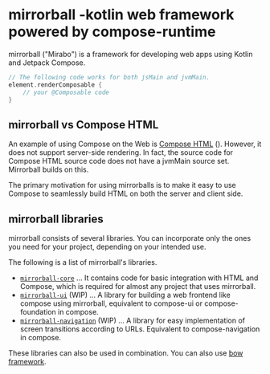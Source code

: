 # mirrorball -kotlin web framework powered by compose-runtime

mirrorball ("Mirabo") is a framework for developing web apps using Kotlin and Jetpack Compose.

```kt
// The following code works for both jsMain and jvmMain.
element.renderComposable {
    // your @Composable code
}
```

## mirrorball vs Compose HTML

An example of using Compose on the Web
is [Compose HTML](https://github.com/JetBrains/compose-multiplatform/blob/master/html/README.md)
().
However, it does not support server-side rendering. In fact, the source code for Compose
HTML source code does not have a jvmMain source set. Mirrorball builds on this.

The primary motivation for using mirrorballs is to make it easy to use Compose to seamlessly build
HTML on both the
server and client side.

## mirrorball libraries

mirrorball consists of several libraries. You can incorporate only the ones you need for your
project, depending on your
intended use.

The following is a list of mirrorball's libraries.

- [`mirrorball-core`](./core/README.md) ... It contains code for basic integration with HTML and
  Compose, which is
  required for almost any project that uses mirrorball.
- [`mirrorball-ui`](./ui/README.md) (WIP) ... A library for building a web frontend like compose
  using mirrorball,
  equivalent to compose-ui or compose-foundation in
  compose.
- [`mirrorball-navigation`](./navigation/README.md) (WIP) ... A library for easy implementation of
  screen
  transitions according to URLs.
  Equivalent to compose-navigation in compose.

These libraries can also be used in combination.
You can also use [bow framework](./bow/README.md).
